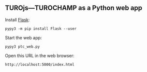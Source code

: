 ## TUROjs—TUROCHAMP as a Python web app

Install [Flask](http://flask.pocoo.org/):

    pypy3 -m pip install Flask --user

Start the web app:

    pypy3 ptc_web.py

Open this URL in the web browser:

    http://localhost:5000/index.html
